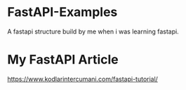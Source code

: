 # FastAPI-Examples
A fastapi structure build by me when i was learning fastapi.

# My FastAPI Article 
https://www.kodlarintercumani.com/fastapi-tutorial/
